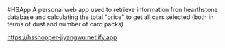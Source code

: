 #HSApp 
A personal web app used to retrieve information fron hearthstone database and calculating the total "price" to get all cars selected (both in terms of dust and number of card packs)

https://hsshopper-jiyangwu.netlify.app
